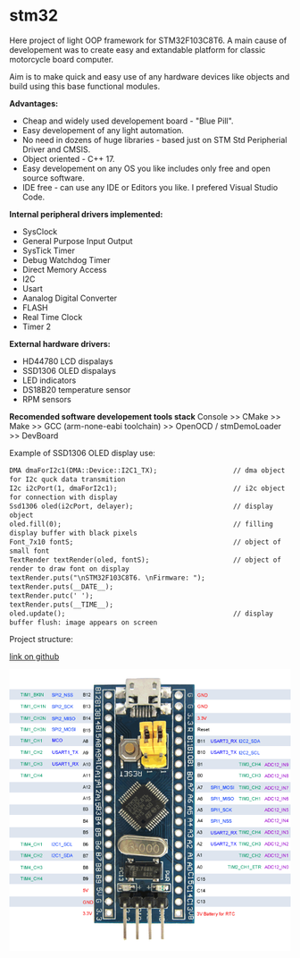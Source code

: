 # stm32

Here project of light OOP framework for STM32F103C8T6.
A main cause of developement was to create easy and extandable platform for classic motorcycle board computer.

Aim is to make quick and easy use of any hardware devices like objects and build using this base functional modules.

**Advantages:**

- Cheap and widely used developement board - "Blue Pill".
- Easy developement of any light automation.
- No need in dozens of huge libraries - based just on STM Std Peripherial Driver and CMSIS.
- Object oriented - C++ 17.
- Easy developement on any OS you like includes only free and open source software.
- IDE free - can use any IDE or Editors you like. I prefered Visual Studio Code.

**Internal peripheral drivers implemented:**

- SysClock
- General Purpose Input Output
- SysTick Timer
- Debug Watchdog Timer
- Direct Memory Access
- I2C
- Usart
- Aanalog Digital Converter
- FLASH
- Real Time Clock
- Timer 2

**External hardware drivers:**

- HD44780 LCD dispalays
- SSD1306 OLED dispalays
- LED indicators
- DS18B20 temperature sensor
- RPM sensors

**Recomended software developement tools stack**
Console >> CMake >> Make >> GCC (arm-none-eabi toolchain) >> OpenOCD / stmDemoLoader >> DevBoard


Example of SSD1306 OLED display use:

    DMA dmaForI2c1(DMA::Device::I2C1_TX);                   // dma object for I2c quck data transmition
    I2c i2cPort(1, dmaForI2c1);                             // i2c object for connection with display
    Ssd1306 oled(i2cPort, delayer);                         // display object
    oled.fill(0);                                           // filling display buffer with black pixels
    Font_7x10 fontS;                                        // object of small font
    TextRender textRender(oled, fontS);                     // object of render to draw font on display
    textRender.puts("\nSTM32F103C8T6. \nFirmware: ");
    textRender.puts(__DATE__);
    textRender.putc(' ');
    textRender.puts(__TIME__);
    oled.update();                                          // display buffer flush: image appears on screen

Project structure:

[link on github](https://github.com/Zeke133/stm32/blob/master/docs/shemes/SoftwareDiagram.xml "draw.io format")

![Developement board](https://github.com/Zeke133/stm32/blob/master/docs/datasheets/mcu/STM32F103C8.png "Blue pill board")
